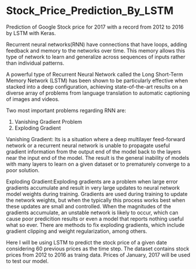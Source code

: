 # Stock_Price_Prediction_By_LSTM
Prediction of Google Stock price for 2017 with a record from 2012 to 2016 by LSTM with Keras.



Recurrent neural networks(RNN) have connections that have loops, adding feedback and memory to the networks over time. This memory allows this type of network to learn and generalize across sequences of inputs rather than individual patterns.

A powerful type of Recurrent Neural Network called the Long Short-Term Memory Network (LSTM) has been shown to be particularly effective when stacked into a deep configuration, achieving state-of-the-art results on a diverse array of problems from language translation to automatic captioning of images and videos.

Two most important problems regarding RNN are:
1) Vanishing Gradient Problem
2) Exploding Gradient

Vanishing Gradient: Its is a situation where a deep multilayer feed-forward network or a recurrent neural network is unable to propagate useful gradient information from the output end of the model back to the layers near the input end of the model.
The result is the general inability of models with many layers to learn on a given dataset or to prematurely converge to a poor solution.

Exploding Gradient:Exploding gradients are a problem when large error gradients accumulate and result in very large updates to neural network model weights during training. Gradients are used during training to update the network weights, but when the typically this process works best when these updates are small and controlled. When the magnitudes of the gradients accumulate,  an unstable network is likely to occur, which can cause poor predicition results or even a model that reports nothing useful what so ever. There are methods to fix exploding gradients, which include gradient clipping and weight regularization, among others.


Here I will be using LSTM to predict the stock price of a given date considering 60 previous prices as the time step.
The dataset contains stock prices from 2012 to 2016 as traing data. Prices of January, 2017 will be used to test our model.


